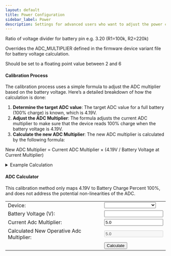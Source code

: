 ```yaml
---
layout: default
title: Power Configuration
sidebar_label: Power
description: Settings for advanced users who want to adjust the power configuration on their Meshtastic device.
---
```

Ratio of voltage divider for battery pin e.g. 3.20 (R1=100k, R2=220k)

Overrides the ADC_MULTIPLIER defined in the firmware device variant file for battery voltage calculation.

Should be set to a floating point value between 2 and 6

#### Calibration Process

The calibration process uses a simple formula to adjust the ADC multiplier based on the battery voltage. Here’s a detailed breakdown of how the calculation is done:

1. **Determine the target ADC value**: The target ADC value for a full battery (100% charge) is known, which is 4.19V.
2. **Adjust the ADC Multiplier**: The formula adjusts the current ADC multiplier to make sure that the device reads 100% charge when the battery voltage is 4.19V.
3. **Calculate the new ADC Multiplier**: The new ADC multiplier is calculated by the following formula:

New ADC Multiplier = Current ADC Multiplier × (4.19V / Battery Voltage at Current Multiplier)

<details>
  <summary>Example Calculation</summary>

Let's say your device shows a battery voltage of 3.82V using a current ADC multiplier of 2.

The formula would be:

Update the Device: You then set the new ADC multiplier (2.194 in this case) in your device's configuration.

This calculation adjusts the multiplier so that the battery charge readings are accurate, mapping 4.19V to 100% battery charge.
</details>


#### ADC Calculator

<div>
  <Admonition type="info">
    <p>This calibration method only maps 4.19V to Battery Charge Percent 100%, and does not address the potential non-linearities of the ADC.</p>
  </Admonition>
  <table>
    <tr>
      <td>Device:</td>
      <td>
        <select id="deviceSelect" onchange="updateAdcMultiplier()">
          <option value="" data-multiplier="Choose"></option>          
          <option value="chatter2" data-multiplier="5.0">chatter2</option>
          <option value="diy" data-multiplier="1.85">diy</option>
          <option value="esp32-s3-pico" data-multiplier="3.1">esp32-s3-pico</option>
          <option value="heltec_v1" data-multiplier="3.2">heltec_v1</option>
          <option value="heltec_v2" data-multiplier="3.2">heltec_v2</option>
          <option value="heltec_v3" data-multiplier="5.1205">heltec_v3</option>
          <option value="heltec_wsl_v3" data-multiplier="5.1205">heltec_wsl_v3</option>
          <option value="heltec_wireless_paper" data-multiplier="2.0">heltec_wireless_paper</option>
          <option value="heltec_wireless_tracker" data-multiplier="5.1205">heltec_wireless_tracker</option>
          <option value="lora_isp4520" data-multiplier="1.436">lora_isp4520</option>
          <option value="m5stack_coreink" data-multiplier="5.0">m5stack_coreink</option>
          <option value="nano-g1-explorer" data-multiplier="2.0">nano-g1-explorer</option>
          <option value="nano-g2-ultra" data-multiplier="2.0">nano-g2-ultra</option>
          <option value="picomputer-s3" data-multiplier="3.1">picomputer-s3</option>
          <option value="rak4631" data-multiplier="1.73">rak4631</option>
          <option value="rpipico" data-multiplier="3.1">rpipico</option>
          <option value="rpipicow" data-multiplier="3.1">rpipicow</option>
          <option value="station-g1" data-multiplier="6.45">station-g1</option>
          <option value="station-g2" data-multiplier="4.0">station-g2</option>
          <option value="tlora_v2_1_16" data-multiplier="2.0">tlora_v2_1_16</option>
          <option value="tlora_v2_1_18" data-multiplier="2.11">tlora_v2_1_18</option>
          <option value="tlora_t3s3_v1" data-multiplier="2.11">tlora_t3s3_v1</option>
          <option value="t-deck" data-multiplier="2.11">t-deck</option>
          <option value="t-echo" data-multiplier="2.0">t-echo</option>
        </select>
      </td>
    </tr>
    <tr>
      <td>Battery Voltage (V):</td>
      <td><input type="text" id="batteryVoltage" value="" /></td>
    </tr>
    <tr>
      <td>Current Adc Multiplier:</td>
      <td><input type="text" id="operativeAdcMultiplier" value="5.0" /></td>
    </tr>
    <tr>
      <td>Calculated New Operative Adc Multiplier:</td>
      <td><input type="text" id="newOperativeAdcMultiplier" value="5.0" disabled="disabled" /></td>
    </tr>
    <tr>
      <td></td>
      <td>
        <button class="button button--outline button--lg cta--button" onclick="calculateNewMultiplier()">Calculate</button>
      </td>
    </tr>
  </table>
  <script>
    function updateAdcMultiplier() {
      var select = document.getElementById('deviceSelect');
      var multiplier = select.options[select.selectedIndex].getAttribute('data-multiplier');
      document.getElementById('operativeAdcMultiplier').value = multiplier;
    }

    function calculateNewMultiplier() {
      var batteryVoltage = parseFloat(document.getElementById('batteryVoltage').value);
      var currentAdcMultiplier = parseFloat(document.getElementById('operativeAdcMultiplier').value);

      if (isNaN(batteryVoltage) || batteryVoltage <= 0 || isNaN(currentAdcMultiplier) || currentAdcMultiplier < 2 || currentAdcMultiplier > 6) {
        alert("Please enter valid numbers within the specified ranges.");
        return;
      }

      var targetVoltage = 4.19;
      var newAdcMultiplier = currentAdcMultiplier * (targetVoltage / batteryVoltage);

      document.getElementById('newOperativeAdcMultiplier').value = newAdcMultiplier.toFixed(3);
    }
  </script>
</div>
